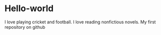 # Hello-world
I love playing cricket and football.
I love reading nonfictious novels.
My first repository on github
